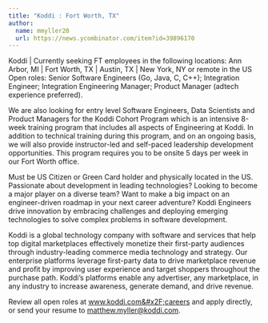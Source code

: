 ```yaml
---
title: "Koddi : Fort Worth, TX"
author:
  name: mmyller20
  url: https://news.ycombinator.com/item?id=39896170
---
```

Koddi | Currently seeking FT employees in the following locations: Ann Arbor, MI | Fort Worth, TX | Austin, TX | New York, NY or remote in the US Open roles: Senior Software Engineers (Go, Java, C, C++); Integration Engineer; Integration Engineering Manager; Product Manager (adtech experience preferred).

We are also looking for entry level Software Engineers, Data Scientists and Product Managers for the Koddi Cohort Program which is an intensive 8-week training program that includes all aspects of Engineering at Koddi. In addition to technical training during this program, and on an ongoing basis, we will also provide instructor-led and self-paced leadership development opportunities. This program requires you to be onsite 5 days per week in our Fort Worth office.

Must be US Citizen or Green Card holder and physically located in the US. Passionate about development in leading technologies? Looking to become a major player on a diverse team? Want to make a big impact on an engineer-driven roadmap in your next career adventure? Koddi Engineers drive innovation by embracing challenges and deploying emerging technologies to solve complex problems in software development.

Koddi is a global technology company with software and services that help top digital marketplaces effectively monetize their first-party audiences through industry-leading commerce media technology and strategy. Our enterprise platforms leverage first-party data to drive marketplace revenue and profit by improving user experience and target shoppers throughout the purchase path. Koddi’s platforms enable any advertiser, any marketplace, in any industry to increase awareness, generate demand, and drive revenue.

Review all open roles at www.koddi.com&#x2F;careers and apply directly, or send your resume to matthew.myller@koddi.com.
